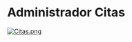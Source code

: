 # Administrador Citas

[![Citas.png](https://i.postimg.cc/cJhzVXvZ/Citas.png)](https://postimg.cc/8FFwvddn)
